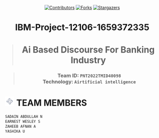 <div align="center">

[![Contributors][contributors-shield]][contributors-url]
[![Forks][forks-shield]][forks-url]
[![Stargazers][stars-shield]][stars-url]

                   
# IBM-Project-12106-1659372335
  </div> 
  
  <div align="center" color="Black">
  
 ># **Ai Based Discourse For Banking Industry**      
<h3>

> **Team ID: `PNT2022TMID40098` <br> Technology: `Airtificial intelligence`**

</h3>
</div>

# **<img src="https://github.com/sadain/My-assets/blob/main/teamwork%20hands%20graphic.png" width="30px" height="30px" alt="Teams"></img> TEAM MEMBERS**


```
SADAIN ABDULLAH N
EARNEST WESLEY S
ZAHEEB AFNAN A
YASHIKA U   
```



[contributors-shield]: https://img.shields.io/github/contributors/IBM-EPBL/IBM-Project-12106-1659372335.svg?style=for-the-badge
[contributors-url]:https://github.com/IBM-EPBL/IBM-Project-12106-1659372335/graphs/contributors
[forks-shield]: https://img.shields.io/github/forks/IBM-EPBL/IBM-Project-12106-1659372335.svg?style=for-the-badge
[forks-url]:https://github.com/IBM-EPBL/IBM-Project-12106-1659372335/network/members
[stars-shield]: https://img.shields.io/github/stars/IBM-EPBL/IBM-Project-12106-1659372335.svg?style=for-the-badge
[stars-url]:https://github.com/IBM-EPBL/IBM-Project-35221-1660282887/stargazers